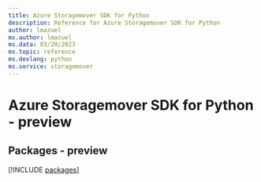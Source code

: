 ```yaml
---
title: Azure Storagemover SDK for Python
description: Reference for Azure Storagemover SDK for Python
author: lmazuel
ms.author: lmazuel
ms.data: 03/20/2023
ms.topic: reference
ms.devlang: python
ms.service: storagemover
---
```

# Azure Storagemover SDK for Python - preview
## Packages - preview
[!INCLUDE [packages](storagemover-index.md)]